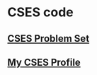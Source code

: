 # CSES code

## [CSES Problem Set](https://cses.fi/problemset/list/)

## [My CSES Profile](https://cses.fi/user/203349)
